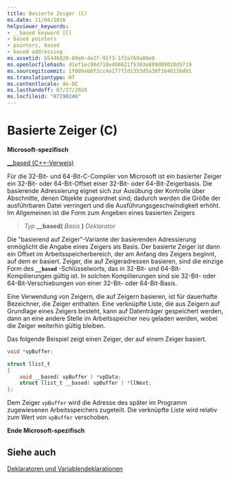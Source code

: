 ```yaml
---
title: Basierte Zeiger (C)
ms.date: 11/04/2016
helpviewer_keywords:
- __based keyword [C]
- based pointers
- pointers, based
- based addressing
ms.assetid: b5446920-89e0-4e2f-91f3-1f2a769a08e8
ms.openlocfilehash: d1ef1ec98d718e408621f5303e809d09020d5719
ms.sourcegitcommit: 1f009ab0f2cc4a177f2d1353d5a38f164612bdb1
ms.translationtype: HT
ms.contentlocale: de-DE
ms.lasthandoff: 07/27/2020
ms.locfileid: "87190246"
---
```

# <a name="based-pointers-c"></a>Basierte Zeiger (C)

**Microsoft-spezifisch**

[__based (C++-Verweis)](../cpp/based-pointers-cpp.md)

Für die 32-Bit- und 64-Bit-C-Compiler von Microsoft ist ein basierter Zeiger ein 32-Bit- oder 64-Bit-Offset einer 32-Bit- oder 64-Bit-Zeigerbasis. Die basierende Adressierung eignet sich zur Ausübung der Kontrolle über Abschnitte, denen Objekte zugeordnet sind; dadurch werden die Größe der ausführbaren Datei verringert und die Ausführungsgeschwindigkeit erhöht. Im Allgemeinen ist die Form zum Angeben eines basierten Zeigers

> *Typ* **__based(** *Basis* **)** *Deklarator*

Die "basierend auf Zeiger"-Variante der basierenden Adressierung ermöglicht die Angabe eines Zeigers als Basis. Der basierte Zeiger ist dann ein Offset im Arbeitsspeicherbereich, der am Anfang des Zeigers beginnt, auf dem er basiert. Zeiger, die auf Zeigeradressen basieren, sind die einzige Form des **`__based`** -Schlüsselworts, das in 32-Bit- und 64-Bit-Kompilierungen gültig ist. In solchen Kompilierungen sind sie 32-Bit- oder 64-Bit-Verschiebungen von einer 32-Bit- oder 64-Bit-Basis.

Eine Verwendung von Zeigern, die auf Zeigern basieren, ist für dauerhafte Bezeichner, die Zeiger enthalten. Eine verknüpfte Liste, die aus Zeigern auf Grundlage eines Zeigers besteht, kann auf Datenträger gespeichert werden, dann an eine andere Stelle im Arbeitsspeicher neu geladen werden, wobei die Zeiger weiterhin gültig bleiben.

Das folgende Beispiel zeigt einen Zeiger, der auf einem Zeiger basiert.

```C
void *vpBuffer;

struct llist_t
{
    void __based( vpBuffer ) *vpData;
    struct llist_t __based( vpBuffer ) *llNext;
};
```

Dem Zeiger `vpBuffer` wird die Adresse des später im Programm zugewiesenen Arbeitsspeichers zugeteilt. Die verknüpfte Liste wird relativ zum Wert von `vpBuffer` verschoben.

**Ende Microsoft-spezifisch**

## <a name="see-also"></a>Siehe auch

[Deklaratoren und Variablendeklarationen](../c-language/declarators-and-variable-declarations.md)
